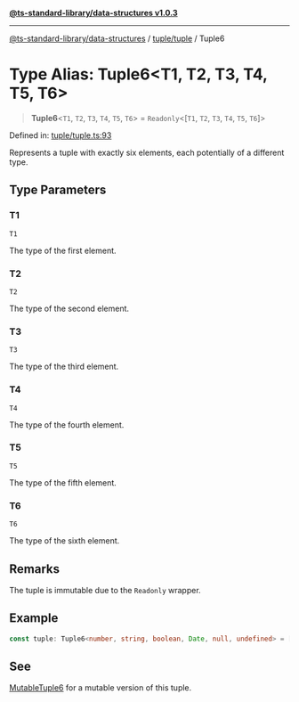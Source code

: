 [**@ts-standard-library/data-structures v1.0.3**](../../../README.md)

***

[@ts-standard-library/data-structures](../../../modules.md) / [tuple/tuple](../README.md) / Tuple6

# Type Alias: Tuple6\<T1, T2, T3, T4, T5, T6\>

> **Tuple6**\<`T1`, `T2`, `T3`, `T4`, `T5`, `T6`\> = `Readonly`\<\[`T1`, `T2`, `T3`, `T4`, `T5`, `T6`\]\>

Defined in: [tuple/tuple.ts:93](https://github.com/gabaudette/ts-stdlib/blob/f3564012967e497619352a1e83b33c59ea25d02c/packages/data-structures/src/tuple/tuple.ts#L93)

Represents a tuple with exactly six elements, each potentially of a different type.

## Type Parameters

### T1

`T1`

The type of the first element.

### T2

`T2`

The type of the second element.

### T3

`T3`

The type of the third element.

### T4

`T4`

The type of the fourth element.

### T5

`T5`

The type of the fifth element.

### T6

`T6`

The type of the sixth element.

## Remarks

The tuple is immutable due to the `Readonly` wrapper.

## Example

```typescript
const tuple: Tuple6<number, string, boolean, Date, null, undefined> = [1, "two", true, new Date(), null, undefined];
```

## See

[MutableTuple6](MutableTuple6.md) for a mutable version of this tuple.
